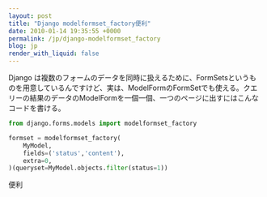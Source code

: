 ```yaml
---
layout: post
title: "Django modelformset_factory便利"
date: 2010-01-14 19:35:55 +0000
permalink: /jp/django-modelformset_factory
blog: jp
render_with_liquid: false
---
```


Django
は複数のフォームのデータを同時に扱えるために、FormSetsというものを用意しているんですけど、実は、ModelFormのFormSetでも使える。クエリーの結果のデータのModelFormを一個一個、一つのページに出すにはこんなコードを書ける。

``` python
from django.forms.models import modelformset_factory

formset = modelformset_factory(
    MyModel,
    fields=('status','content'),
    extra=0,
)(queryset=MyModel.objects.filter(status=1))
```

便利

